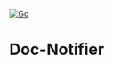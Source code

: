 [![Go](https://github.com/breadrock1/doc-notifier/actions/workflows/go.yml/badge.svg)](https://github.com/breadrock1/doc-notifier/actions/workflows/go.yml)

# Doc-Notifier
